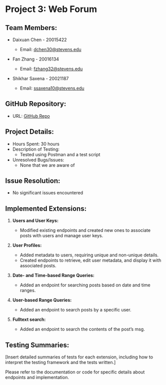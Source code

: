 # Project 3: Web Forum

## Team Members:
- Daixuan Chen - 20015422
  - Email: dchen30@stevens.edu

- Fan Zhang - 20016134
  - Email: fzhang32@stevens.edu

- Shikhar Saxena - 20021187
  - Email: ssaxena10@stevens.edu

## GitHub Repository:
- URL: [GitHub Repo](https://github.com/Shikhar253/project3)

## Project Details:
- Hours Spent: 30 hours
- Description of Testing:
  - Tested using Postman and a test script
- Unresolved Bugs/Issues:
  - None that we are aware of

## Issue Resolution:
- No significant issues encountered

## Implemented Extensions:
1) **Users and User Keys:**
   - Modified existing endpoints and created new ones to associate posts with users and manage user keys.

2) **User Profiles:**
   - Added metadata to users, requiring unique and non-unique details.
   - Created endpoints to retrieve, edit user metadata, and display it with associated posts.

3) **Date- and Time-based Range Queries:**
   - Added an endpoint for searching posts based on date and time ranges.

4) **User-based Range Queries:**
   - Added an endpoint to search posts by a specific user.

5) **Fulltext search:** 
   - Added an endpoint to search the contents of the post’s msg.
     
## Testing Summaries:
[Insert detailed summaries of tests for each extension, including how to interpret the testing framework and the tests written.]

Please refer to the documentation or code for specific details about endpoints and implementation.

